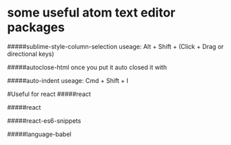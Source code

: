 # some useful atom text editor packages 


#####sublime-style-column-selection
useage: Alt + Shift + (Click + Drag or directional keys)

#####autoclose-html
once you put <html-element> it auto closed it with </html-element>

#####auto-indent
useage: Cmd + Shift + I

#Useful for react
#####react

#####react

#####react-es6-snippets

#####language-babel
